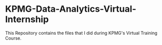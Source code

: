 # KPMG-Data-Analytics-Virtual-Internship
 This Repository contains the files that I did during KPMG's Virtual Training Course.
